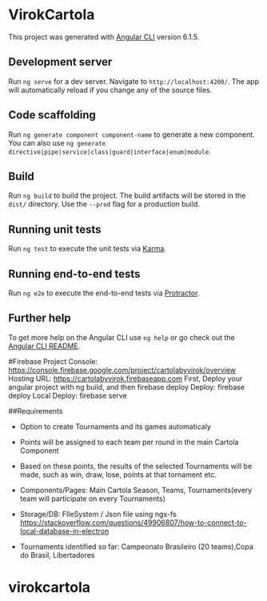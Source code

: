 # VirokCartola

This project was generated with [Angular CLI](https://github.com/angular/angular-cli) version 6.1.5.

## Development server

Run `ng serve` for a dev server. Navigate to `http://localhost:4200/`. The app will automatically reload if you change any of the source files.

## Code scaffolding

Run `ng generate component component-name` to generate a new component. You can also use `ng generate directive|pipe|service|class|guard|interface|enum|module`.

## Build

Run `ng build` to build the project. The build artifacts will be stored in the `dist/` directory. Use the `--prod` flag for a production build.

## Running unit tests

Run `ng test` to execute the unit tests via [Karma](https://karma-runner.github.io).

## Running end-to-end tests

Run `ng e2e` to execute the end-to-end tests via [Protractor](http://www.protractortest.org/).

## Further help

To get more help on the Angular CLI use `ng help` or go check out the [Angular CLI README](https://github.com/angular/angular-cli/blob/master/README.md).

#Firebase
Project Console: https://console.firebase.google.com/project/cartolabyvirok/overview
Hosting URL: https://cartolabyvirok.firebaseapp.com
First, Deploy your angular project with ng build, and then firebase deploy
Deploy: firebase deploy
Local Deploy: firebase serve
<!-- ##Check/See the app runing in Electron
npm run electron-build

##Build Angular Desktop Apps With Electron
https://angularfirebase.com/lessons/desktop-apps-with-electron-and-angular/#Packaging-for-Desktop-Operating-Systems

Type this Command in a terminal: electron-packager . --platform=win32 -->

##Requirements
- Option to create Tournaments and its games automaticaly
- Points will be assigned to each team per round in the main Cartola Component
- Based on these points, the results of the selected Tournaments will be made, such as win, draw, lose, points at that tornament etc.
- Components/Pages: Main Cartola Season, Teams, Tournaments(every team will participate on every Tournaments)
- Storage/DB: FIleSystem / Json file using ngx-fs https://stackoverflow.com/questions/49906807/how-to-connect-to-local-database-in-electron

- Tournaments identified so far: Campeonato Brasileiro (20 teams),Copa do Brasil, Libertadores

# virokcartola
